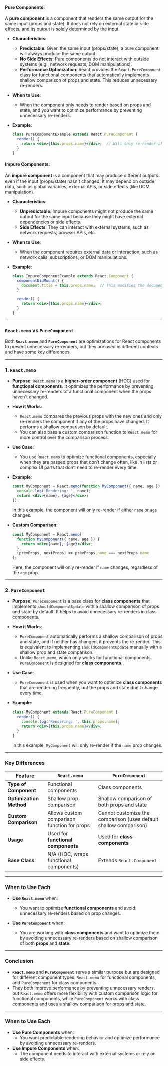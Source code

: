 
#### **Pure Components**:

A **pure component** is a component that renders the same output for the same input (props and state). It does not rely on external state or side effects, and its output is solely determined by the input.

- **Characteristics**:
    - **Predictable**: Given the same input (props/state), a pure component will always produce the same output.
    - **No Side Effects**: Pure components do not interact with outside systems (e.g., network requests, DOM manipulations).
    - **Performance Optimization**: React provides the `React.PureComponent` class for functional components that automatically implements shallow comparison of props and state. This reduces unnecessary re-renders.
- **When to Use**:
    - When the component only needs to render based on props and state, and you want to optimize performance by preventing unnecessary re-renders.
- **Example**:
    
    ```jsx
    class PureComponentExample extends React.PureComponent {
      render() {
        return <div>{this.props.name}</div>;  // Will only re-render if 'name' changes
      }
    }
    ```
    

#### **Impure Components**:

An **impure component** is a component that may produce different outputs even if the input (props/state) hasn't changed. It may depend on outside data, such as global variables, external APIs, or side effects (like DOM manipulation).

- **Characteristics**:
    - **Unpredictable**: Impure components might not produce the same output for the same input because they might have external dependencies or side effects.
    - **Side Effects**: They can interact with external systems, such as network requests, browser APIs, etc.
- **When to Use**:
    - When the component requires external data or interaction, such as network calls, subscriptions, or DOM manipulations.
- **Example**:
    
    ```jsx
    class ImpureComponentExample extends React.Component {
      componentDidMount() {
        document.title = this.props.name;  // This modifies the document title, which is an impure side effect
      }
    
      render() {
        return <div>{this.props.name}</div>;
      }
    }
    ```
    

---


### **`React.memo` vs `PureComponent`**

Both **`React.memo`** and **`PureComponent`** are optimizations for React components to prevent unnecessary re-renders, but they are used in different contexts and have some key differences.

---

### **1. `React.memo`**

- **Purpose**: `React.memo` is a **higher-order component** (HOC) used for **functional components**. It optimizes the performance by preventing unnecessary re-renders of a functional component when the props haven't changed.
    
- **How it Works**:
    
    - `React.memo` compares the previous props with the new ones and only re-renders the component if any of the props have changed. It performs a shallow comparison by default.
    - You can also pass a custom comparison function to `React.memo` for more control over the comparison process.
- **Use Case**:
    
    - You use `React.memo` to optimize functional components, especially when they are passed props that don’t change often, like in lists or complex UI parts that don’t need to re-render every time.
- **Example**:
    
    ```jsx
    const MyComponent = React.memo(function MyComponent({ name, age }) {
      console.log('Rendering: ', name);
      return <div>{name}, {age}</div>;
    });
    ```
    
    In this example, the component will only re-render if either `name` or `age` changes.
    
- **Custom Comparison**:
    
    ```jsx
    const MyComponent = React.memo(
      function MyComponent({ name, age }) {
        return <div>{name}, {age}</div>;
      },
      (prevProps, nextProps) => prevProps.name === nextProps.name
    );
    ```
    
    Here, the component will only re-render if `name` changes, regardless of the `age` prop.
    

---

### **2. `PureComponent`**

- **Purpose**: `PureComponent` is a base class for **class components** that implements `shouldComponentUpdate` with a shallow comparison of props and state by default. It helps to avoid unnecessary re-renders in class components.
    
- **How it Works**:
    
    - `PureComponent` automatically performs a shallow comparison of props and state, and if neither has changed, it prevents the re-render. This is equivalent to implementing `shouldComponentUpdate` manually with a shallow prop and state comparison.
    - Unlike `React.memo`, which only works for functional components, `PureComponent` is designed for **class components**.
- **Use Case**:
    
    - `PureComponent` is used when you want to optimize **class components** that are rendering frequently, but the props and state don’t change every time.
- **Example**:
    
    ```jsx
    class MyComponent extends React.PureComponent {
      render() {
        console.log('Rendering: ', this.props.name);
        return <div>{this.props.name}</div>;
      }
    }
    ```
    
    In this example, `MyComponent` will only re-render if the `name` prop changes.
    

---

### **Key Differences**

|**Feature**|**`React.memo`**|**`PureComponent`**|
|---|---|---|
|**Type of Component**|Functional components|Class components|
|**Optimization Method**|Shallow prop comparison|Shallow comparison of both props and state|
|**Custom Comparison**|Allows custom comparison function for props|Cannot customize the comparison (uses default shallow comparison)|
|**Usage**|Used for **functional components**|Used for **class components**|
|**Base Class**|N/A (HOC, wraps functional components)|Extends `React.Component`|

---

### **When to Use Each**

- **Use `React.memo`** when:
    
    - You want to optimize **functional components** and avoid unnecessary re-renders based on prop changes.
- **Use `PureComponent`** when:
    
    - You are working with **class components** and want to optimize them by avoiding unnecessary re-renders based on shallow comparison of both **props** and **state**.

---

### **Conclusion**

- **`React.memo`** and **`PureComponent`** serve a similar purpose but are designed for different component types: `React.memo` for functional components, and `PureComponent` for class components.
- They both improve performance by preventing unnecessary renders, but `React.memo` offers more flexibility with custom comparison logic for functional components, while `PureComponent` works with class components and uses a shallow comparison for props and state.

---

### **When to Use Each**

- **Use Pure Components** when:    
    - You want predictable rendering behavior and optimize performance by avoiding unnecessary re-renders.
- **Use Impure Components** when:
    - The component needs to interact with external systems or rely on side effects.



